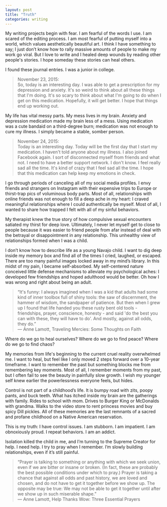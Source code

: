 ```yaml
---
layout: post
title: "Truth"
categories: writing
---
```

My writing projects begin with fear. I am fearful of the words I use. I am scared of the editing process. I am most fearful of putting myself into a world, which values aesthetically beautiful art. I think I have something to say; I just don’t know how to rally massive amounts of people to make my work go viral. But I love to write and I healed deep wounds by reading other people's stories. I hope someday these stories can heal others.  

I found these journal entries. I was a junior in college.  

> November 23, 2015:  
> So, today is an interesting day. I was able to get a prescription for my depression and anxiety. It's so weird to think about all these things that I'm doing. It's so scary to think about what I'm going to do when I get on this medication. Hopefully, it will get better. I hope that things end up working out.  


My life has vital messy parts. My mess lives in my brain. Anxiety and depression medication made my brain less of a mess. Using medication was a cute bandaid on a third-degree burn; medication was not enough to cure my illness. I simply became a stable, somber person.  

> November 24, 2015:  
> Today is an interesting day. Today will be the first day that I start my medication. I haven't told anyone about my illness. I also joined Facebook again. I sort of disconnected myself from friends and what not. I need to have a better support network. I don't know. I feel really sad all the time. It's kind of crazy that I feel sad all the time. I hope that this medication can help keep my emotions in check.  


I go through periods of canceling all of my social media profiles. I envy friends and strangers on Instagram with their expensive trips to Europe or thirst-trap pics of voluminous body parts. Most of all, relationships with online friends was not enough to fill a deep ache in my heart: I craved meaningful relationships where I could authentically be myself. Most of all, I wanted to share how trapped I felt with all of my sinful behaviors.  

My therapist knew the true story of how compulsive sexual encounters satiated my thirst for deep love. Ultimately, I never let myself get to close to people because it was easier to friend people from afar instead of deal with the betrayal or disappointment in any relationship. This unhealthy view of relationships formed when I was a child.  

I don’t know how to describe life as a young Navajo child. I want to dig deep inside my memory box and find all of the times I cried, laughed, or escaped. There are too many painful images locked away in my mind’s library. In this midst of my pain, I became self-absorbed. My self-centered nature conceived little defense mechanisms to alleviate my psychological aches: I developed few friendships and hoped adulthood would be better. Oh how I was wrong and right about being an adult.  

> “It's funny: I always imagined when I was a kid that adults had some kind of inner toolbox full of shiny tools: the saw of discernment, the hammer of wisdom, the sandpaper of patience. But then when I grew up I found that life handed you these rusty bent old tools - friendships, prayer, conscience, honesty - and said 'do the best you can with these, they will have to do'. And mostly, against all odds, they do.”  
> ― Anne Lamott, Traveling Mercies: Some Thoughts on Faith  

Where do we go to heal ourselves? Where do we go to find peace? Where do we go to find chaos?  

My memories from life's beginning to the current cruel reality overwhelmed me. I want to heal, but feel like I only moved 2 steps forward over a 10-year timeframe. I want to remember the past but something blocks me from remembering key moments. Most of all,  I remember moments from my past, but I often fail to see the beauty in painfully slow growth. I wish my younger self knew earlier the powerlessness everyone feels, but hides.  

Control is not part of a childhood’s life. It is bumpy road with zits, poopy pants, and buck teeth. What has itched inside my brain are the gatherings with family. Rides to school with mom. Drives to Burger King or McDonalds with grandma. Walks to the video store to rent princess movies and buy spicy Dill pickles. All of these memories are the last remnants of a sacred and profane childhood on a Native American reservation.  

This is my truth: I have control issues. I am stubborn. I am impatient. I am obnoxiously proud. I repeat behaviors. I am an addict.  

Isolation killed the child in me, and I’m turning to the Supreme Creator for help. I need help. I try to pray when I remember. I’m slowly building relationships, even if it’s still painful.  

> “Prayer is talking to something or anything with which we seek union, even if we are bitter or insane or broken. (In fact, these are probably the best possible conditions under which to pray.) Prayer is taking a chance that against all odds and past history, we are loved and chosen, and do not have to get it together before we show up. The opposite may be true: We may not be able to get it together until after we show up in such miserable shape.”  
> ― Anne Lamott, Help Thanks Wow: Three Essential Prayers  
